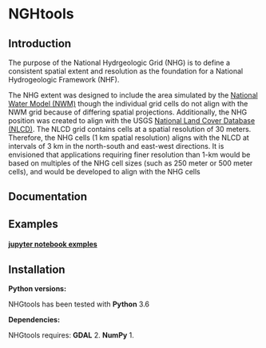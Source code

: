 # NGHtools

Introduction
--------------------------------------------

The purpose of the National Hydrgeologic Grid (NHG) is to define a consistent spatial extent and resolution as the foundation for a National Hydrogeologic Framework (NHF).

The NHG extent was designed to include the area simulated by the [National Water Model (NWM)](http://water.noaa.gov/about/nwm) though the individual grid cells do not align with the NWM grid because of differing spatial projections. Additionally, the NHG position was created to align with the USGS [National Land Cover Database (NLCD)](https://www.mrlc.gov/index.php). The NLCD grid contains cells at a spatial resolution of 30 meters. Therefore, the NHG cells (1 km spatial resolution) aligns with the NLCD at intervals of 3 km in the north-south and east-west directions. It is envisioned that applications requiring finer resolution than 1-km would be based on multiples of the NHG cell sizes (such as 250 meter or 500 meter cells), and would be developed to align with the NHG cells

Documentation
--------------------------------------------

<!-- The NHG is documented through a USGS Data Release at:  -->

Examples
-------------------------------------------

#### [jupyter notebook exmples](examples/makeLocalGrid.ipynb)

Installation
------------------------------------------

**Python versions:**

NHGtools has been tested with  **Python** 3.6

**Dependencies:**

NHGtools requires:
**GDAL** 2.
**NumPy** 1.

<!-- **For base Python distributions:** -->

<!-- To install NHGtools from the git repository type: -->




 
